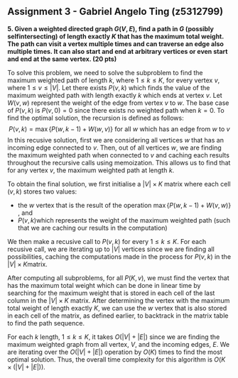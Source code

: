 ## Assignment 3 - Gabriel Angelo Ting (z5312799)

**5. Given a weighted directed graph $G(V, E)$, find a path in $G$ (possibly selfintersecting) of length exactly $K$ that has the maximum total weight. The path can visit a vertex multiple times and can traverse an edge also multiple times. It can also start and end at arbitrary vertices or even start and end at the same vertex. (20 pts)**

To solve this problem, we need to solve the subproblem to find the maximum weighted path of length $k$​​​​​, where $1 \le k \le K$​​​​​, for every vertex $v$​​​​​, where $1 \le v \le |V|$​​​​​. Let there exists $P(v, k)$​​​​​ which finds the value of the maximum weighted path with length exactly $k$​​​​​ which ends at vertex $v$​​​​​. Let $W(v,w)$​​​​​ represent the weight of the edge from vertex $v$​​​​​ to $w$​​​​​. The base case of $P(v,k)$​​​​​ is $P(v, 0) = 0$​​​​​ since there exists no weighted path when $k=0$​​​​. To find the optimal solution, the recursion is defined as follows:
$$
P(v,k) = \max\{P(w, k-1) + W(w,v)\} \text{ for all $w$ which has an edge from $w$ to $v$}
$$
In this recusive solution, first we are considering all vertices $w$​ that has an incoming edge connected to $v$​. Then, out of all vertices $w$​, we are finding the maximum weighted path when connected to $v$​​ and caching each results throughout the recursive calls using memoization. This allows us to find that for any vertex $v$​, the maximum weighted path at length $k$​​.

To obtain the final solution, we first initialise a $|V| \times K$​​​​ matrix where each cell $(v, k)$​​​​​​​ stores two values:

- the $w$​​​ vertex that is the result of the operation $\max\{P(w, k-1) + W(v,w)\}$​​​​​​, and
- $P(v,k)$​​ which represents the weight of the maximum weighted path (such that we are caching our results in the computation)

We then make a recusive call to $P(v,k)$​​ for every $1\le k \le K$​. For each recusive call, we are iterating up to $|V|$​​ vertices since we are finding all possibilities, caching the computations made in the process for $P(v,k)$​ in the $|V| \times K$​​​​​ matrix.

After computing all subproblems, for all $P(K,v)$, we must find the vertex that has the maximum total weight which can be done in linear time by searching for the maximum weight that is stored in each cell of the last column in the $|V| \times K$ matrix. After determining the vertex with the maximum total weight of length exactly $K$, we can use the $w$​​​ vertex that is also stored in each cell of the matrix, as defined earlier, to backtrack in the matrix table to find the path sequence.

For each $k$ length, $1 \le k \le K$, it takes $O(|V| + |E|)$ since we are finding the maximum weighted graph from all vertex, $V$, and the incoming edges, $E$. We are iterating over the $O(|V|+|E|)$ operation by $O(K)$ times to find the most optimal solution. Thus, the overall time complexity for this algorithm is $O(K\times(|V|+|E|))$​​​​.
